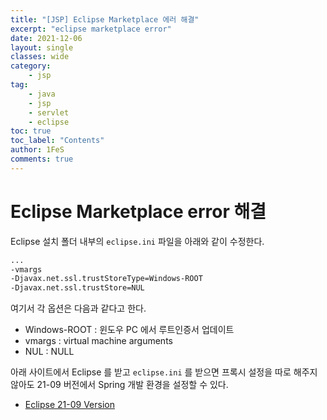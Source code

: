 ```yaml
---
title: "[JSP] Eclipse Marketplace 에러 해결"
excerpt: "eclipse marketplace error"
date: 2021-12-06
layout: single
classes: wide
category:
    - jsp
tag:
    - java
    - jsp
    - servlet
    - eclipse
toc: true
toc_label: "Contents"
author: 1FeS
comments: true
---
```


# Eclipse Marketplace error 해결

Eclipse 설치 폴더 내부의 `eclipse.ini` 파일을 아래와 같이 수정한다.

```sh
...
-vmargs
-Djavax.net.ssl.trustStoreType=Windows-ROOT
-Djavax.net.ssl.trustStore=NUL
```

여기서 각 옵션은 다음과 같다고 한다.

- Windows-ROOT : 윈도우 PC 에서 루트인증서 업데이트
- vmargs : virtual machine arguments
- NUL : NULL

아래 사이트에서 Eclipse 를 받고 `eclipse.ini` 를 받으면 프록시 설정을 따로 해주지 않아도 21-09 버전에서 Spring 개발 환경을 설정할 수 있다.

- [Eclipse 21-09 Version](https://www.eclipse.org/downloads/download.php?file=/technology/epp/downloads/release/2021-09/R/eclipse-jee-2021-09-R-win32-x86_64.zip)